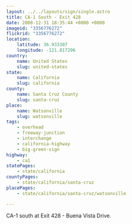 ```yaml
---
layout: ../../layouts/sign/single.astro
title: CA-1 South - Exit 428
date: 2008-12-31 18:35:44 +0000 +0000
imageid: "3356776272"
flickrid: "3356776272"
location:
    latitude: 36.933307
    longitude: -121.817296
country:
    name: United States
    slug: united-states
state:
    name: California
    slug: california
county:
    name: Santa Cruz County
    slug: santa-cruz
place:
    name: Watsonville
    slug: watsonville
tags:
    - overhead
    - freeway-junction
    - interchange
    - california-highway
    - big-green-sign
highway:
    - ca1
statePages:
    - state/california
countyPages:
    - state/california/santa-cruz
placePages:
    - state/california/santa-cruz/watsonville

---
```

CA-1 south at Exit 428 - Buena Vista Drive.